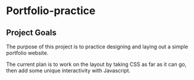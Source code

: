 # Portfolio-practice

## Project Goals
The purpose of this project is to practice designing and laying out a simple portfolio website.

The current plan is to work on the layout by taking CSS as far as it can go, then add some unique interactivity with Javascript.